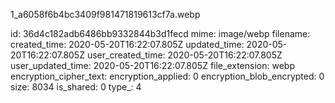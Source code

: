 1_a6058f6b4bc3409f981471819613cf7a.webp

id: 36d4c182adb6486bb9332844b3d1fecd
mime: image/webp
filename: 
created_time: 2020-05-20T16:22:07.805Z
updated_time: 2020-05-20T16:22:07.805Z
user_created_time: 2020-05-20T16:22:07.805Z
user_updated_time: 2020-05-20T16:22:07.805Z
file_extension: webp
encryption_cipher_text: 
encryption_applied: 0
encryption_blob_encrypted: 0
size: 8034
is_shared: 0
type_: 4